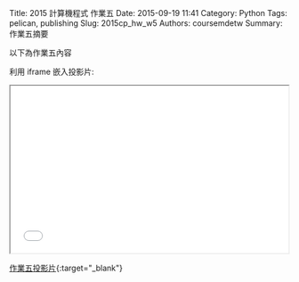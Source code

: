 Title: 2015 計算機程式 作業五
Date: 2015-09-19 11:41
Category: Python
Tags: pelican, publishing
Slug: 2015cp_hw_w5
Authors: coursemdetw
Summary: 作業五摘要

以下為作業五內容

利用 iframe 嵌入投影片:

<iframe src="40423218_cp_w5_p.html" width="500" height="300"></iframe>

[作業五投影片](40423218_cp_w5_p.html){:target="_blank"}
